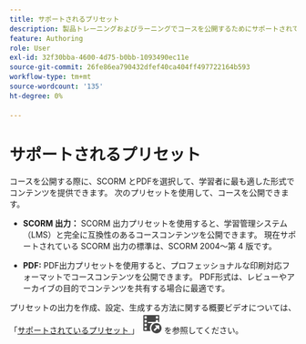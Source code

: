 ```yaml
---
title: サポートされるプリセット
description: 製品トレーニングおよびラーニングでコースを公開するためにサポートされているプリセットを紹介します
feature: Authoring
role: User
exl-id: 32f30bba-4600-4d75-b0bb-1093490ec11e
source-git-commit: 26fe86ea790432dfef40ca404ff497722164b593
workflow-type: tm+mt
source-wordcount: '135'
ht-degree: 0%

---
```


# サポートされるプリセット

コースを公開する際に、SCORM とPDFを選択して、学習者に最も適した形式でコンテンツを提供できます。 次のプリセットを使用して、コースを公開できます。

- **SCORM 出力：** SCORM 出力プリセットを使用すると、学習管理システム（LMS）と完全に互換性のあるコースコンテンツを公開できます。 現在サポートされている SCORM 出力の標準は、SCORM 2004～第 4 版です。

- **PDF:** PDF出力プリセットを使用すると、プロフェッショナルな印刷対応フォーマットでコースコンテンツを公開できます。 PDF形式は、レビューやアーカイブの目的でコンテンツを共有する場合に最適です。

プリセットの出力を作成、設定、生成する方法に関する概要ビデオについては、「[&#x200B; サポートされているプリセット &#x200B;](https://video.tv.adobe.com/v/3469529/aem-guides-learning-content)」 ![](assets/Smock_VideoCheckedOut_18_N.svg) を参照してください。
